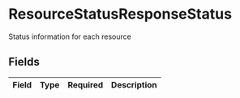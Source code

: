 # ResourceStatusResponseStatus

Status information for each resource


## Fields

| Field       | Type        | Required    | Description |
| ----------- | ----------- | ----------- | ----------- |